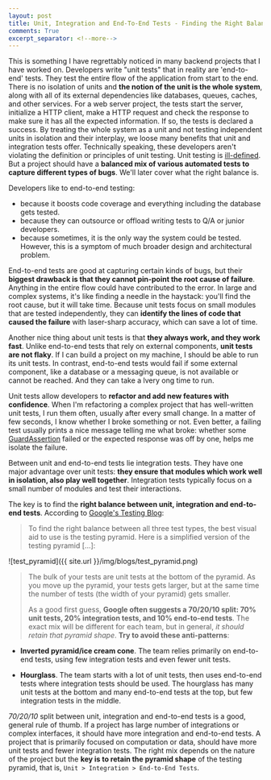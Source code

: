 ```yaml
---
layout: post
title: Unit, Integration and End-To-End Tests - Finding the Right Balance
comments: True
excerpt_separator: <!--more-->
---
```


This is something I have regrettably noticed in many backend projects that I have worked on. Developers write "unit tests" that in reality are 'end-to-end' tests. They test the entire flow of the application from start to the end. There is no isolation of units and **the notion of the unit is the whole system**, along with all of its external dependencies like databases, queues, caches, and other services. For a web server project, the tests start the server, initialize a HTTP client, make a HTTP request and check the response to make sure it has all the expected information. If so, the tests is declared a success. By treating the whole system as a unit and not testing independent units in isolation and their interplay, we loose many benefits that unit and integration tests offer. Technically speaking, these developers aren't violating the definition or principles of unit testing. Unit testing is [ill-defined](http://martinfowler.com/bliki/UnitTest.html). But a project should have a **balanced mix of various automated tests to capture different types of bugs**. We'll later cover what the right balance is.

<!--more-->

Developers like to end-to-end testing:

- because it boosts code coverage and everything including the database gets tested.
- because they can outsource or offload writing tests to Q/A or junior developers.
- because sometimes, it is the only way the system could be tested. However, this is a symptom of much broader design and architectural problem.

End-to-end tests are good at capturing certain kinds of bugs, but their **biggest drawback is that they cannot pin-point the root cause of failure**. Anything in the entire flow could have contributed to the error. In large and complex systems, it's like finding a needle in the haystack: you'll find the root cause, but it will take time. Because unit tests focus on small modules that are tested independently, they can **identify the lines of code that caused the failure** with laser-sharp accuracy, which can save a lot of time.

Another nice thing about unit tests is that **they always work, and they work fast**. Unlike end-to-end tests that rely on external components, **unit tests are not flaky**. If I can build a project on my machine, I should be able to run its unit tests. In contrast, end-to-end tests would fail if some external component, like a database or a messaging queue, is not available or cannot be reached. And they can take a lvery ong time to run.

Unit tests allow developers to **refactor and add new features with confidence**. When I'm refactoring a complex project that has well-written unit tests, I run them often, usually after every small change. In a matter of few seconds, I know whether I broke something or not. Even better, a failing test usually prints a nice message telling me what broke: whether some [GuardAssertion](http://xunitpatterns.com/Guard%20Assertion.html) failed or the expected response was off by one, helps me isolate the failure.

Between unit and end-to-end tests lie integration tests. They have one major advantage over unit tests: **they ensure that modules which work well in isolation, also play well together**. Integration tests typically focus on a small number of modules and test their interactions.

The key is to find the **right balance between unit, integration and end-to-end tests**. According to [Google's Testing Blog](http://googletesting.blogspot.co.uk/2015/04/just-say-no-to-more-end-to-end-tests.html):

>  To find the right balance between all three test types, the best visual aid to use is the testing pyramid. Here is a simplified version of the testing pyramid [...]:
>
![test_pyramid]({{ site.url }}/img/blogs/test_pyramid.png)
>
> The bulk of your tests are unit tests at the bottom of the pyramid. As you move up the pyramid, your tests gets larger, but at the same time the number of tests (the width of your pyramid) gets smaller.
>
> As a good first guess, **Google often suggests a 70/20/10 split: 70% unit tests, 20% integration tests, and 10% end-to-end tests**. The exact mix will be different for each team, but in general, *it should retain that pyramid shape*. **Try to avoid these anti-patterns**:
>
- **Inverted pyramid/ice cream cone**. The team relies primarily on end-to-end tests, using few integration tests and even fewer unit tests.
>
- **Hourglass**. The team starts with a lot of unit tests, then uses end-to-end tests where integration tests should be used. The hourglass has many unit tests at the bottom and many end-to-end tests at the top, but few integration tests in the middle.

*70/20/10* split between unit, integration and end-to-end tests is a good, general rule of thumb. If a project has large number of integrations or complex interfaces, it should have more integration and end-to-end tests. A project that is primarily focused on computation or data, should have more unit tests and fewer integration tests. The right mix depends on the nature of the project but the **key is to retain the pyramid shape** of the testing pyramid, that is, `Unit > Integration > End-to-End Tests`.
